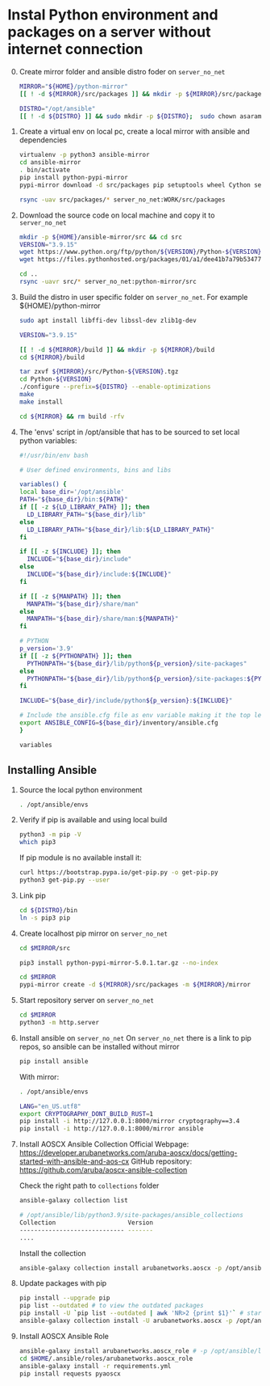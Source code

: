 # Instal Python environment and packages on a server without internet connection

0. Create mirror folder and ansible distro foder on `server_no_net`

    ```bash
    MIRROR="${HOME}/python-mirror"
    [[ ! -d ${MIRROR}/src/packages ]] && mkdir -p ${MIRROR}/src/packages

    DISTRO="/opt/ansible"
    [[ ! -d ${DISTRO} ]] && sudo mkdir -p ${DISTRO};  sudo chown asaramet:rz ${DISTRO}
    ```

1. Create a virtual env on local pc, create a local mirror with ansible and dependencies

    ```bash
    virtualenv -p python3 ansible-mirror
    cd ansible-mirror
    . bin/activate
    pip install python-pypi-mirror
    pypi-mirror download -d src/packages pip setuptools wheel Cython setuptools-rust cryptography==3.4 ansible

    rsync -uav src/packages/* server_no_net:WORK/src/packages
    ```

2. Download the source code on local machine and copy it to `server_no_net`

    ```bash
    mkdir -p ${HOME}/ansible-mirror/src && cd src
    VERSION="3.9.15"
    wget https://www.python.org/ftp/python/${VERSION}/Python-${VERSION}.tgz
    wget https://files.pythonhosted.org/packages/01/a1/dee41b7a79b53477dfdb1257f805c99d7d27e0a2eb41104e7d3cb6b2b778/python-pypi-mirror-5.0.1.tar.gz

    cd ..
    rsync -uavr src/* server_no_net:python-mirror/src
    ```

3. Build the distro in user specific folder on `server_no_net`. For example ${HOME}/python-mirror

    ```bash
    sudo apt install libffi-dev libssl-dev zlib1g-dev

    VERSION="3.9.15"

    [[ ! -d ${MIRROR}/build ]] && mkdir -p ${MIRROR}/build
    cd ${MIRROR}/build

    tar zxvf ${MIRROR}/src/Python-${VERSION}.tgz
    cd Python-${VERSION}
    ./configure --prefix=${DISTRO} --enable-optimizations
    make
    make install

    cd ${MIRROR} && rm build -rfv
    ```

4. The 'envs' script in /opt/ansible that has to be sourced to set local python variables:

    ```bash
    #!/usr/bin/env bash

    # User defined environments, bins and libs

    variables() {
    local base_dir='/opt/ansible'
    PATH="${base_dir}/bin:${PATH}"
    if [[ -z ${LD_LIBRARY_PATH} ]]; then
      LD_LIBRARY_PATH="${base_dir}/lib"
    else
      LD_LIBRARY_PATH="${base_dir}/lib:${LD_LIBRARY_PATH}"
    fi

    if [[ -z ${INCLUDE} ]]; then
      INCLUDE="${base_dir}/include"
    else
      INCLUDE="${base_dir}/include:${INCLUDE}"
    fi

    if [[ -z ${MANPATH} ]]; then
      MANPATH="${base_dir}/share/man"
    else
      MANPATH="${base_dir}/share/man:${MANPATH}"
    fi

    # PYTHON
    p_version='3.9'
    if [[ -z ${PYTHONPATH} ]]; then
      PYTHONPATH="${base_dir}/lib/python${p_version}/site-packages"
    else
      PYTHONPATH="${base_dir}/lib/python${p_version}/site-packages:${PYTHONPATH}"
    fi

    INCLUDE="${base_dir}/include/python${p_version}:${INCLUDE}"

    # Include the ansible.cfg file as env variable making it the top level choise
    export ANSIBLE_CONFIG=${base_dir}/inventory/ansible.cfg
    }

    variables
    ```

## Installing Ansible

1. Source the local python environment

    ```bash
    . /opt/ansible/envs
    ```

2. Verify if pip is available and using local build

    ```bash
    python3 -m pip -V
    which pip3
    ```

    If pip module is no available install it:

    ```bash
    curl https://bootstrap.pypa.io/get-pip.py -o get-pip.py
    python3 get-pip.py --user
    ````

3. Link pip

    ```bash
    cd ${DISTRO}/bin
    ln -s pip3 pip
    ```

4. Create localhost pip mirror on `server_no_net`

    ```bash
    cd $MIRROR/src

    pip3 install python-pypi-mirror-5.0.1.tar.gz --no-index

    cd $MIRROR
    pypi-mirror create -d ${MIRROR}/src/packages -m ${MIRROR}/mirror
    ```

5. Start repository server on `server_no_net`

    ```bash
    cd $MIRROR
    python3 -m http.server
    ```

6. Install ansible on `server_no_net`
On `server_no_net` there is a link to pip repos, so ansible can be installed without mirror

    ```bash
    pip install ansible
    ```

    With mirror:

    ```bash
    . /opt/ansible/envs

    LANG="en_US.utf8"
    export CRYPTOGRAPHY_DONT_BUILD_RUST=1
    pip install -i http://127.0.0.1:8000/mirror cryptography==3.4
    pip install -i http://127.0.0.1:8000/mirror ansible
    ```

7. Install AOSCX Ansible Collection
    Official Webpage: <https://developer.arubanetworks.com/aruba-aoscx/docs/getting-started-with-ansible-and-aos-cx>
    GitHub repository: <https://github.com/aruba/aoscx-ansible-collection>

    Check the right path to `collections` folder

    ```bash
    ansible-galaxy collection list

    # /opt/ansible/lib/python3.9/site-packages/ansible_collections
    Collection                    Version
    ----------------------------- -------
    ....
    ```

    Install the collection

    ```bash
    ansible-galaxy collection install arubanetworks.aoscx -p /opt/ansible/lib/python3.9/site-packages/ansible_collections 
    ```

8. Update packages with pip
  
    ```bash
    pip install --upgrade pip
    pip list --outdated # to view the outdated packages
    pip install -U `pip list --outdated | awk 'NR>2 {print $1}'` # starting with the second line add first column (package name)
    ansible-galaxy collection install -U arubanetworks.aoscx -p /opt/ansible/lib/python3.9/site-packages/ansible_collections 
    ```

9. Install AOSCX Ansible Role

    ```bash
    ansible-galaxy install arubanetworks.aoscx_role # -p /opt/ansible/lib/python3.9/site-packages/ansible_roles
    cd $HOME/.ansible/roles/arubanetworks.aoscx_role
    ansible-galaxy install -r requirements.yml
    pip install requests pyaoscx
    ```
  